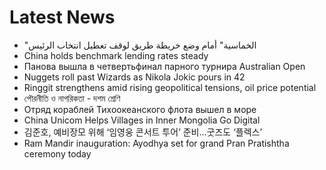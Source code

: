# Latest News
-  "الخماسية" أمام وضع خريطة طريق لوقف تعطيل انتخاب الرئيس
-  China holds benchmark lending rates steady
-  Панова вышла в четвертьфинал парного турнира Australian Open
-  Nuggets roll past Wizards as Nikola Jokic pours in 42
-  Ringgit strengthens amid rising geopolitical tensions, oil price potential
-  পৌরনীতি ও নাগরিকতা - দশম শ্রেণি
-  Отряд кораблей Тихоокеанского флота вышел в море
-  China Unicom Helps Villages in Inner Mongolia Go Digital
-  김준호, 예비장모 위해 ‘임영웅 콘서트 투어’ 준비…굿즈도 ‘플렉스’
-  Ram Mandir inauguration: Ayodhya set for grand Pran Pratishtha ceremony today
